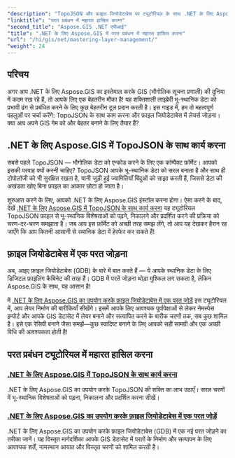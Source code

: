 ```yaml
---
"description": "TopoJSON और फ़ाइल जियोडेटाबेस पर ट्यूटोरियल के साथ .NET के लिए Aspose.GIS की क्षमता को उजागर करें। अपने लेयर प्रबंधन को सरल बनाएँ।"
"linktitle": "परत प्रबंधन में महारत हासिल करना"
"second_title": "Aspose.GIS .NET एपीआई"
"title": ".NET के लिए Aspose.GIS में परत प्रबंधन में महारत हासिल करना"
"url": "/hi/gis/net/mastering-layer-management/"
"weight": 24
---
```


## परिचय

अगर आप .NET के लिए Aspose.GIS का इस्तेमाल करके GIS (भौगोलिक सूचना प्रणाली) की दुनिया में कदम रख रहे हैं, तो आपके लिए एक बेहतरीन मौका है! यह शक्तिशाली लाइब्रेरी भू-स्थानिक डेटा को प्रभावी ढंग से प्रबंधित करने के लिए कुछ बेहतरीन टूल प्रदान करती है। इस गाइड में, हम दो महत्वपूर्ण पहलुओं पर चर्चा करेंगे: TopoJSON के साथ काम करना और फ़ाइल जियोडेटाबेस में लेयर्स जोड़ना। क्या आप अपने GIS गेम को और बेहतर बनाने के लिए तैयार हैं?

## .NET के लिए Aspose.GIS में TopoJSON के साथ कार्य करना

सबसे पहले TopoJSON — भौगोलिक डेटा को एन्कोड करने के लिए एक कॉम्पैक्ट फ़ॉर्मेट। आपको इसकी परवाह क्यों करनी चाहिए? TopoJSON आपके भू-स्थानिक डेटा को सरल बनाता है और साथ ही टोपोलॉजी को भी सुरक्षित रखता है, यानी जुड़ी हुई ज्यामितियाँ बिंदुओं को साझा करती हैं, जिससे डेटा की अखंडता खोए बिना फ़ाइल का आकार छोटा हो जाता है। 

शुरुआत करने के लिए, आपको .NET के लिए Aspose.GIS इंस्टॉल करना होगा। ऐसा करने के बाद, देखें [.NET के लिए Aspose.GIS में TopoJSON के साथ कार्य करना](./working-with-topojson/) यह ट्यूटोरियल TopoJSON फ़ाइल से भू-स्थानिक विशेषताओं को पढ़ने, निकालने और प्रदर्शित करने की प्रक्रिया को चरण-दर-चरण समझाता है। जब आप इस फ़ॉर्मेट को अच्छी तरह समझ लेंगे, तो आप यह देखकर हैरान रह जाएँगे कि आप कितनी आसानी से स्थानिक डेटा में हेरफेर कर सकते हैं!

## फ़ाइल जियोडेटाबेस में एक परत जोड़ना

अब, आइए फ़ाइल जियोडेटाबेस (GDB) के बारे में बात करते हैं — ये आपके स्थानिक डेटा के लिए डिजिटल फ़ाइलिंग कैबिनेट की तरह हैं। GDB में परतें जोड़ना थोड़ा मुश्किल लग सकता है, लेकिन Aspose.GIS के साथ, यह आसान है! 

में [.NET के लिए Aspose.GIS का उपयोग करके फ़ाइल जियोडेटाबेस में एक परत जोड़ें](./add-layer-to-file-geo-database/) इस ट्यूटोरियल में, आप लेयर निर्माण की बारीकियाँ सीखेंगे। इसमें आपके लिए आवश्यक पूर्वापेक्षाओं से लेकर नेमस्पेस इम्पोर्ट और आपके GIS डेटासेट में लेयर बनाने और सत्यापित करने के बारीक चरणों तक, सब कुछ शामिल है। इसे एक रेसिपी बनाने जैसा समझें—कुछ स्वादिष्ट बनाने के लिए आपको सही सामग्री और एक अच्छी विधि की आवश्यकता होती है!

## परत प्रबंधन ट्यूटोरियल में महारत हासिल करना
### [.NET के लिए Aspose.GIS में TopoJSON के साथ कार्य करना](./working-with-topojson/)
.NET के लिए Aspose.GIS का उपयोग करके TopoJSON की शक्ति का लाभ उठाएँ। सरल चरणों में भू-स्थानिक विशेषताओं को पढ़ना, निकालना और प्रदर्शित करना सीखें।
### [.NET के लिए Aspose.GIS का उपयोग करके फ़ाइल जियोडेटाबेस में एक परत जोड़ें](./add-layer-to-file-geo-database/)
.NET के लिए Aspose.GIS का उपयोग करके फ़ाइल जियोडेटाबेस (GDB) में एक नई परत जोड़ने का तरीका जानें। यह विस्तृत मार्गदर्शिका आपके GIS डेटासेट में परतों के निर्माण और सत्यापन के लिए आवश्यक शर्तें, नामस्थान आयात और विस्तृत चरणों को शामिल करती है।